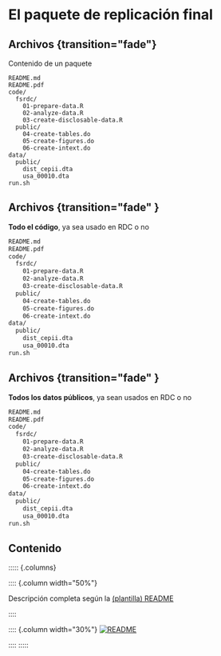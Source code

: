 # El paquete de replicación final

## Archivos {transition="fade"}

Contenido de un paquete

```{.bash}
README.md
README.pdf
code/
  fsrdc/
    01-prepare-data.R
    02-analyze-data.R
    03-create-disclosable-data.R
  public/
    04-create-tables.do
    05-create-figures.do
    06-create-intext.do
data/
  public/
    dist_cepii.dta
    usa_00010.dta
run.sh
```

## Archivos {transition="fade" }

**Todo el código**, ya sea usado en RDC o no

```{.bash code-line-numbers="3-11,16"}
README.md
README.pdf
code/
  fsrdc/
    01-prepare-data.R
    02-analyze-data.R
    03-create-disclosable-data.R
  public/
    04-create-tables.do
    05-create-figures.do
    06-create-intext.do
data/
  public/
    dist_cepii.dta
    usa_00010.dta
run.sh
```

## Archivos {transition="fade" }

**Todos los datos públicos**, ya sean usados en RDC o no

```{.bash code-line-numbers="12-15"}
README.md
README.pdf
code/
  fsrdc/
    01-prepare-data.R
    02-analyze-data.R
    03-create-disclosable-data.R
  public/
    04-create-tables.do
    05-create-figures.do
    06-create-intext.do
data/
  public/
    dist_cepii.dta
    usa_00010.dta
run.sh
```

## Contenido

::::: {.columns}

:::: {.column width="50%"}

Descripción completa según la [(plantilla) README](https://social-science-data-editors.github.io/template_README/)

::::

:::: {.column width="30%"} 
[![README](images/img-2021-11-08-2.png)](https://social-science-data-editors.github.io/template_README/)

::::
:::::
